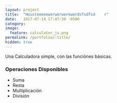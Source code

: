 ```yaml
---
layout: project
title:  "Housteeeeewerwerwerewerdsfsdfsd	r"
date:   1017-07-14 17:47:30 -0500
category:
image:
  feature: calculator_js.png
permalink: /portfolio/:title/
hidden: true
---
```

Una Calculadora simple, con las funciónes básicas.

### Operaciones Disponibles
- Suma
- Resta
- Multiplicación
- División

